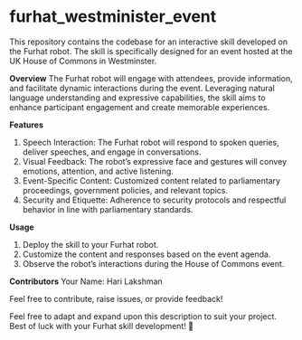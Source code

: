 # furhat_westminister_event
This repository contains the codebase for an interactive skill developed on the Furhat robot. The skill is specifically designed for an event hosted at the UK House of Commons in Westminster.


**Overview**
The Furhat robot will engage with attendees, provide information, and facilitate dynamic interactions during the event. Leveraging natural language understanding and expressive capabilities, the skill aims to enhance participant engagement and create memorable experiences.

**Features**
1. Speech Interaction: The Furhat robot will respond to spoken queries, deliver speeches, and engage in conversations.
2. Visual Feedback: The robot’s expressive face and gestures will convey emotions, attention, and active listening.
3. Event-Specific Content: Customized content related to parliamentary proceedings, government policies, and relevant topics.
4. Security and Etiquette: Adherence to security protocols and respectful behavior in line with parliamentary standards.
   
**Usage**
1. Deploy the skill to your Furhat robot.
2. Customize the content and responses based on the event agenda.
3. Observe the robot’s interactions during the House of Commons event.
   
**Contributors**
Your Name: Hari Lakshman

Feel free to contribute, raise issues, or provide feedback!

Feel free to adapt and expand upon this description to suit your project. Best of luck with your Furhat skill development! 🤖
